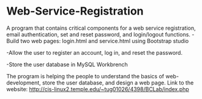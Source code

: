 # Web-Service-Registration

A program that contains critical components for a web service registration, email authentication, set and reset password, and login/logout functions.
 -Build two web pages: login.html and service.html using Bootstrap studio
 
 -Allow the user to register an account, log in, and reset the password. 
 
 -Store the user database in MySQL Workbrench
 
The program is helping the people to understand the basics of web-development, store the user database, and design a web page. 
Link to the website: http://cis-linux2.temple.edu/~tug01026/4398/BCLab/index.php

